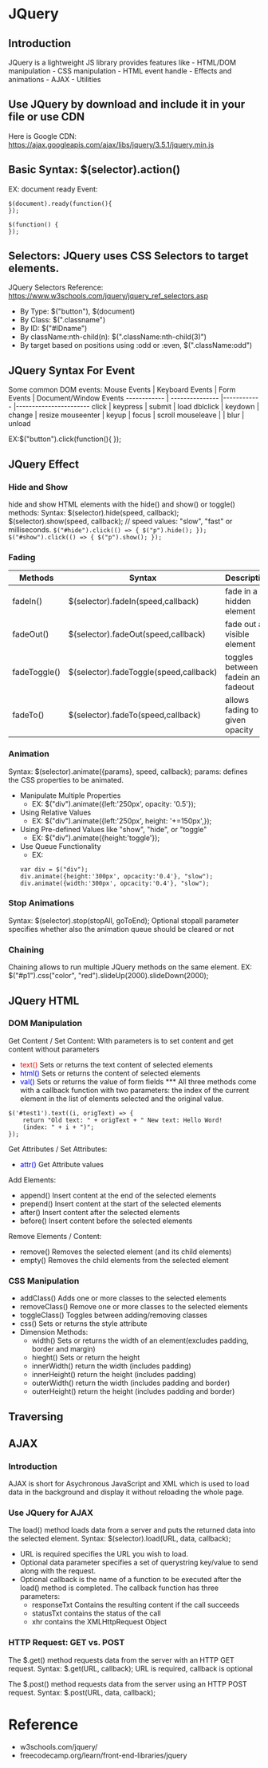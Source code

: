 # JQuery 
## Introduction
   JQuery is a lightweight JS library provides features like
      - HTML/DOM manipulation
      - CSS manipulation
      - HTML event handle
      - Effects and animations
      - AJAX
      - Utilities
## Use JQuery by download and include it in your file or use CDN
   Here is Google CDN: https://ajax.googleapis.com/ajax/libs/jquery/3.5.1/jquery.min.js
## Basic Syntax: $(selector).action()
   EX: document ready Event:
  ```
  $(document).ready(function(){
  });

  $(function() {
  });
  ```
## Selectors: JQuery uses CSS Selectors to target elements.
  JQuery Selectors Reference:
  https://www.w3schools.com/jquery/jquery_ref_selectors.asp
  - By Type: $("button"), $(document)
  - By Class: $(".classname")
  - By ID: $("#IDname")
  - By className:nth-child(n): $(".className:nth-child(3)")
  - By target based on positions using :odd or :even, $(".className:odd")

## JQuery Syntax For Event
   Some common DOM events:
   Mouse Events | Keyboard Events | Form Events | Document/Window Events
   ------------ | --------------- |------------ |----------------------- 
   click        | keypress        | submit      | load
   dblclick     | keydown         | change      | resize
   mouseenter   | keyup           | focus       | scroll
   mouseleave   |                 | blur        | unload
    
   EX:$("button").click(function(){
    });

## JQuery Effect
### Hide and Show
   hide and show HTML elements with the hide() and show() or toggle() methods:
   Syntax: $(selector).hide(speed, callback);
           $(selector).show(speed, callback);
           // speed values: "slow", "fast" or milliseconds.
        ```
        $("#hide").click(() => {
            $("p").hide();
        });
        $("#show").click(() => {
            $("p").show();
        });
        ```
### Fading
  Methods | Syntax | Description
  --------|---------|-------------------------
 fadeIn()|$(selector).fadeIn(speed,callback)|fade in a hidden element
 fadeOut()|$(selector).fadeOut(speed,callback)|fade out a visible element
 fadeToggle()|$(selector).fadeToggle(speed,callback)|toggles between fadein and fadeout
 fadeTo()|$(selector).fadeTo(speed,callback)|allows fading to a given opacity

### Animation
Syntax: $(selector).animate({params}, speed, callback); params: defines the CSS properties to be animated.
- Manipulate Multiple Properties
    - EX: $("div").animate({left:'250px', opacity: '0.5'});
- Using Relative Values
    - EX: $("div").animate({left:'250px', height: '+=150px',});
- Using Pre-defined Values like "show", "hide", or "toggle"
    - EX: $("div").animate({height:'toggle'});
- Use Queue Functionality
    - EX:
    ``` 
    var div = $("div");
    div.animate({height:'300px', opcacity:'0.4'}, "slow");
    div.animate({width:'300px', opcacity:'0.4'}, "slow");
    ```

### Stop Animations
Syntax: $(selector).stop(stopAll, goToEnd); Optional stopall parameter specifies whether also the animation queue should be cleared or not

### Chaining
Chaining allows to run multiple JQuery methods on the same element.
EX: $("#p1").css("color", "red").slideUp(2000).slideDown(2000);

## JQuery HTML

### DOM Manipulation
Get Content / Set Content: With parameters is to set content and get content without parameters 
  - <span style="color:red">text()</span> Sets or returns the text content of selected elements
  - <span style="color:blue">html()</span> Sets or returns the content of selected elements
  - <span style="color:blue">val()</span> Sets or returns the value of form fields
*** All three methods come with a callback function with two parameters: the index of the current element in the list of elements selected and the original value.
```
$('#test1').text((i, origText) => {
    return "Old text: " + origText + " New text: Hello Word!
    (index: " + i + ")";
});
```

Get Attributes / Set Attributes:
  - <span style="color:blue">attr()</span> Get Attribute values

Add Elements:
  - append() Insert content at the end of the selected elements
  - prepend() Insert content at the start of the selected elements
  - after() Insert content after the selected elements
  - before() Insert content before the selected elements

Remove Elements / Content:
  - remove() Removes the selected element (and its child elements)
  - empty() Removes the child elements from the selected element 

### CSS Manipulation
  - addClass() Adds one or more classes to the selected elements
  - removeClass() Remove one or more classes to the selected elements
  - toggleClass() Toggles between adding/removing classes  
  - css() Sets or returns the style attribute 
  - Dimension Methods:
      - width() Sets or returns the width of an element(excludes padding, border and margin)
      - hieght() Sets or return the height 
      - innerWidth() return the width (includes padding)
      - innerHeight() return the height (includes padding)
      - outerWidth() return the width (includes padding and border)
      - outerHeight() return the height (includes padding and border)

## Traversing


## AJAX
### Introduction
AJAX is short for Asychronous JavaScript and XML which is used to load data in the background and display it without reloading the whole page.
### Use JQuery for AJAX
The load() method loads data from a server and puts the returned data into the selected element.
Syntax: $(selector).load(URL, data, callback);
  - URL is required specifies the URL you wish to load.
  - Optional data parameter specifies a set of querystring key/value to send along with the request.
  - Optional callback is the name of a function to be executed after the load() method is completed. The callback function has three parameters:
    - responseTxt Contains the resulting content if the call succeeds
    - statusTxt contains the status of the call
    - xhr contains the XMLHttpRequest Object
### HTTP Request: GET vs. POST
The $.get() method requests data from the server with an HTTP GET request.
Syntax: $.get(URL, callback); URL is required, callback is optional

The $.post() method requests data from the server using an HTTP POST request.
Syntax: $.post(URL, data, callback);
# Reference
- w3schools.com/jquery/
- freecodecamp.org/learn/front-end-libraries/jquery
